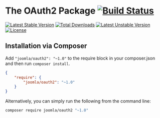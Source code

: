 # The OAuth2 Package [![Build Status](https://ci.joomla.org/api/badges/joomla-framework/oauth2/status.svg)](https://ci.joomla.org/joomla-framework/oauth2)

[![Latest Stable Version](https://poser.pugx.org/joomla/oauth2/v/stable)](https://packagist.org/packages/joomla/oauth2)
[![Total Downloads](https://poser.pugx.org/joomla/oauth2/downloads)](https://packagist.org/packages/joomla/oauth2)
[![Latest Unstable Version](https://poser.pugx.org/joomla/oauth2/v/unstable)](https://packagist.org/packages/joomla/oauth2)
[![License](https://poser.pugx.org/joomla/oauth2/license)](https://packagist.org/packages/joomla/oauth2)

## Installation via Composer

Add `"joomla/oauth2": "~1.0"` to the require block in your composer.json and then run `composer install`.

```json
{
	"require": {
		"joomla/oauth2": "~1.0"
	}
}
```

Alternatively, you can simply run the following from the command line:

```sh
composer require joomla/oauth2 "~1.0"
```
